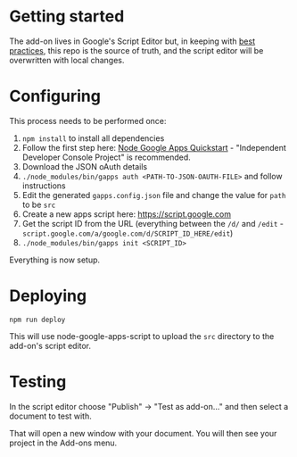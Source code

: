 # Getting started

The add-on lives in Google's Script Editor but, in keeping with [best practices](https://developers.googleblog.com/2015/12/advanced-development-process-with-apps.html),
this repo is the source of truth, and the script editor will be overwritten with
local changes.

# Configuring

This process needs to be performed once:

1. `npm install` to install all dependencies
1. Follow the first step here:
[Node Google Apps Quickstart](https://github.com/danthareja/node-google-apps-script/blob/master/README.md#quickstart) - "Independent Developer Console Project" is recommended.
1. Download the JSON oAuth details
1. `./node_modules/bin/gapps auth <PATH-TO-JSON-OAUTH-FILE>` and follow instructions
1. Edit the generated `gapps.config.json` file and change the value for `path` to be `src`
1. Create a new apps script here: https://script.google.com
1. Get the script ID from the URL (everything between the `/d/` and `/edit` - `script.google.com/a/google.com/d/SCRIPT_ID_HERE/edit`)
1. `./node_modules/bin/gapps init <SCRIPT_ID>`

Everything is now setup.

# Deploying

`npm run deploy`

This will use node-google-apps-script to upload the `src` directory to the
add-on's script editor.

# Testing

In the script editor choose "Publish" → "Test as add-on…" and then select a
document to test with.

That will open a new window with your document. You will then see your project
in the Add-ons menu.
